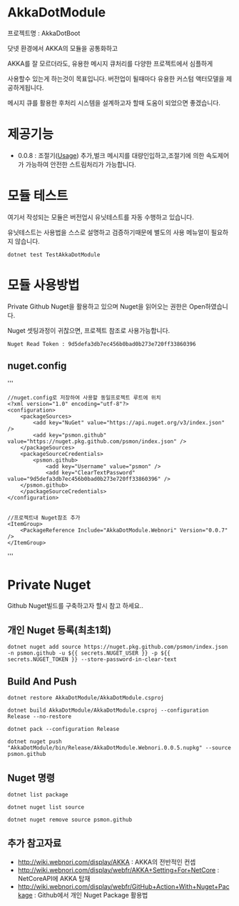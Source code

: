 # AkkaDotModule

프로젝트명 : AkkaDotBoot

닷넷 환경에서 AKKA의 모듈을 공통화하고

AKKA를 잘 모르더라도, 유용한 메시지 큐처리를  다양한 프로젝트에서 심플하게

사용할수 있는게 하는것이 목표입니다. 버전업이 될때마다 유용한 커스텀 액터모델을 제공하게됩니다.

메시지 큐를 활용한 후처리 시스템을 설계하고자 할때 도움이 되었으면 좋겠습니다.


# 제공기능

- 0.0.8 : 조절기([Usage](TestAkkaDotModule/TestActors/ThrottleWorkTest.cs)) 추가,벌크 메시지를 대량인입하고,조절기에 의한 속도제어가 가능하여 안전한 스트림처리가 가능합니다.


# 모듈 테스트

여기서 작성되는 모듈은 버전업시 유닛테스트를 자동 수행하고 있습니다.

유닛테스트는 사용법을 스스로 설명하고 검증하기때문에 별도의 사용 메뉴얼이 필요하지 않습니다.

    dotnet test TestAkkaDotModule



# 모듈 사용방법

Private Github Nuget을 활용하고 있으며 Nuget을 읽어오는 권한은 Open하였습니다.

Nuget 셋팅과정이 귀찮으면, 프로젝트 참조로 사용가능합니다. 

    Nuget Read Token : 9d5defa3db7ec456b0bad0b273e720ff33860396

## nuget.config



'''
    
    //nuget.config로 저장하여 사용할 동일프로젝트 루트에 위치
    <?xml version="1.0" encoding="utf-8"?>
    <configuration>
        <packageSources>
		    <add key="NuGet" value="https://api.nuget.org/v3/index.json" />
            <add key="psmon.github" value="https://nuget.pkg.github.com/psmon/index.json" />
        </packageSources>
        <packageSourceCredentials>
		    <psmon.github>
                <add key="Username" value="psmon" />
                <add key="ClearTextPassword" value="9d5defa3db7ec456b0bad0b273e720ff33860396" />
        </psmon.github>
        </packageSourceCredentials>
    </configuration>


    //프로젝트내 Nuget참조 추가
    <ItemGroup>
        <PackageReference Include="AkkaDotModule.Webnori" Version="0.0.7" />
    </ItemGroup>

'''


# Private Nuget

Github Nuget빌드를 구축하고자 할시 참고 하세요..

## 개인 Nuget 등록(최초1회)

    dotnet nuget add source https://nuget.pkg.github.com/psmon/index.json -n psmon.github -u ${{ secrets.NUGET_USER }} -p ${{ secrets.NUGET_TOKEN }} --store-password-in-clear-text


## Build And Push

    dotnet restore AkkaDotModule/AkkaDotModule.csproj

    dotnet build AkkaDotModule/AkkaDotModule.csproj --configuration Release --no-restore

    dotnet pack --configuration Release

    dotnet nuget push "AkkaDotModule/bin/Release/AkkaDotModule.Webnori.0.0.5.nupkg" --source psmon.github


## Nuget 명령

    dotnet list package

    dotnet nuget list source

    dotnet nuget remove source psmon.github

## 추가 참고자료
 - http://wiki.webnori.com/display/AKKA : AKKA의 전반적인 컨셉
 - http://wiki.webnori.com/display/webfr/AKKA+Setting+For+NetCore : NetCoreAPI에 AKKA 탑재
 - http://wiki.webnori.com/display/webfr/GitHub+Action+With+Nuget+Package : Github에서 개인 Nuget Package 활용법 


